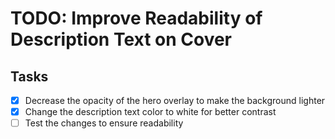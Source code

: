 # TODO: Improve Readability of Description Text on Cover

## Tasks
- [x] Decrease the opacity of the hero overlay to make the background lighter
- [x] Change the description text color to white for better contrast
- [ ] Test the changes to ensure readability
